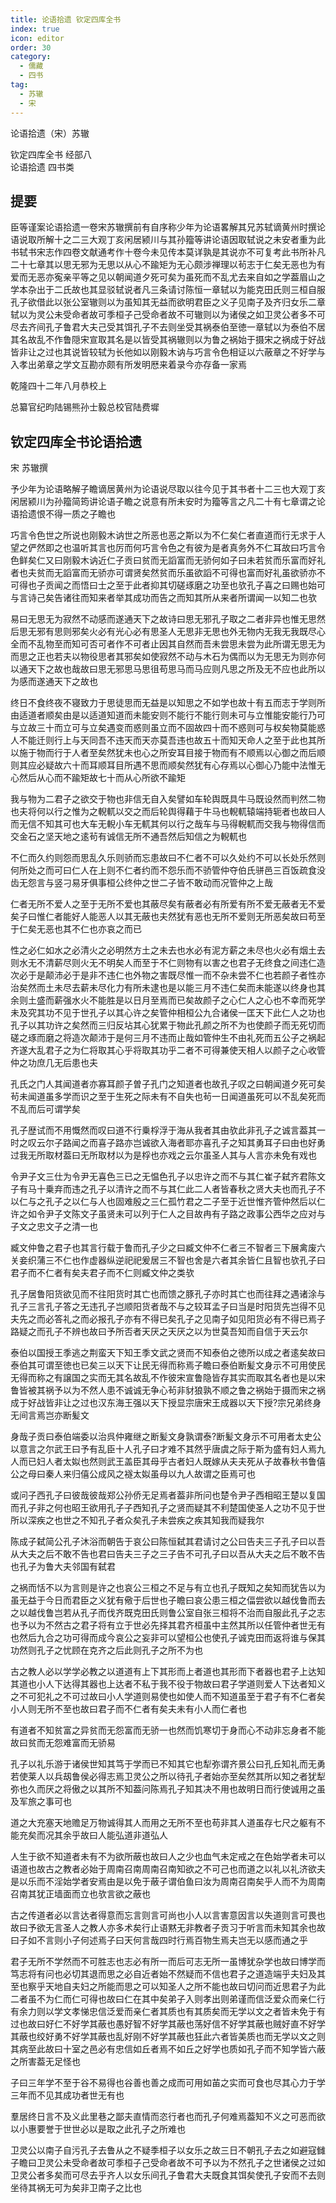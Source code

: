 ```yaml
---
title: 论语拾遗 钦定四库全书
index: true
icon: editor
order: 30
category:
  - 儒藏
  - 四书
tag:
  - 苏辙
  - 宋
---
```


论语拾遗（宋）苏辙  

钦定四库全书    经部八  
论语拾遗        四书类  

## 提要  

臣等谨案论语拾遗一卷宋苏辙撰前有自序称少年为论语畧解其兄苏轼谪黄州时撰论语说取所解十之二三大观丁亥闲居颍川与其孙籀等讲论语因取轼说之未安者重为此书轼书宋志作四卷文献通考作十卷今未见传本莫详孰是其说亦不可复考此书所补凡二十七章其以思无邪为无思以从心不踰矩为无心颇涉禅理以茍志于仁矣无恶也为有爱而无恶亦寃亲平等之见以朝闻道夕死可矣为虽死而不乱尤去来自如之学葢眉山之学本杂出于二氏故也其显驳轼说者凡三条请讨陈恒一章轼以为能克田氏则三桓自服孔子欲借此以张公室辙则以为虽知其无益而欲明君臣之义子见南子及齐归女乐二章轼以为灵公未受命者故可季桓子己受命者故不可辙则以为诸侯之如卫灵公者多不可尽去齐间孔子鲁君大夫己受其饵孔子不去则坐受其祸泰伯至徳一章轼以为泰伯不居其名故乱不作鲁隠宋宣取其名是以皆受其祸辙则以为鲁之祸始于摄宋之祸成于好战皆非让之过也其说皆较轼为长他如以刚毅木讷与巧言令色相证以六蔽章之不好学与入孝出弟章之学文互勘亦颇有所发明厯来着录今亦存备一家焉  

乾隆四十二年八月恭校上  

总纂官纪昀陆锡熊孙士毅总校官陆费墀  

## 钦定四库全书论语拾遗  

宋 苏辙撰  

予少年为论语略解子瞻谪居黄州为论语说尽取以往今见于其书者十二三也大观丁亥闲居颍川为孙籀简筠讲论语子瞻之说意有所未安时为籀等言之凡二十有七章谓之论语拾遗恨不得一质之子瞻也  

巧言令色世之所说也刚毅木讷世之所恶也恶之斯以为不仁矣仁者直道而行无求于人望之俨然即之也温听其言也厉而何巧言令色之有彼为是者真务外不仁耳故曰巧言令色鲜矣仁又曰刚毅木讷近仁子贡曰贫而无謟富而无骄何如子曰未若贫而乐富而好礼者也夫贫而无謟富而无骄亦可谓贤矣然贫而乐虽欲謟不可得也富而好礼虽欲骄亦不可得也子贡闻之而悟曰士之至于此者抑其切磋琢磨之功至也欤孔子喜之曰赐也始可与言诗己矣告诸往而知来者举其成功而告之而知其所从来者所谓闻一以知二也欤  

易曰无思无为寂然不动感而遂通天下之故诗曰思无邪孔子取之二者非异也惟无思然后思无邪有思则邪矣火必有光心必有思圣人无思非无思也外无物内无我无我既尽心全而不乱物至而知可否可者作不可者止因其自然而吾未尝思未尝为此所谓无思无为而思之正也若夫以物役思者其邪矣如使寂然不动与木石为偶而以为无思无为则亦何以通天下之故也哉故曰思无邪思马思徂苟思马而马应则凡思之所及无不应也此所以为感而遂通天下之故也  

终日不食终夜不寝致力于思徒思而无益是以知思之不如学也故十有五而志于学则所由适道者顺矣由是以适道知道而未能安则不能行不能行则未可与立惟能安能行乃可与立故三十而立可与立矣遇变而惑则虽立而不固故四十而不惑则可与权矣物莫能惑人不能迁则行上与天同吾不违天而天亦莫吾违也故五十而知天命人之至于此也其所以施于物而行于人者至矣然犹未也心之所安耳目接于物而有不顺焉以心御之而后顺则其应必疑故六十而耳顺耳目所遇不思而顺矣然犹有心存焉以心御心乃能中法惟无心然后从心而不踰矩故七十而从心所欲不踰矩  

我与物为二君子之欲交于物也非信无自入矣譬如车轮舆既具牛马既设然而判然二物也夫将何以行之惟为之輗軏以交之而后轮舆得藉于牛马也輗軏辕端持轭者也故曰人而无信不知其可也大车无輗小车无軏其何以行之哉车与马得輗軏而交我与物得信而交金石之坚天地之逺茍有诚信无所不通吾然后知信之为輗軏也  

不仁而久约则怨而思乱久乐则骄而忘患故曰不仁者不可以久处约不可以长处乐然则何所处之而可曰仁人在上则不仁者约而不怨乐而不骄管仲夺伯氏骈邑三百饭疏食没齿无怨言与竖刁易牙俱事桓公终仲之世二子皆不敢动而况管仲之上哉  

仁者无所不爱人之至于无所不爱也其蔽尽矣有蔽者必有所爱有所不爱无蔽者无不爱矣子曰惟仁者能好人能恶人以其无蔽也夫然犹有恶也无所不爱则无所恶矣故曰苟至于仁矣无恶也其不仁也亦哀之而已  

性之必仁如水之必清火之必明然方土之未去也水必有泥方薪之未尽也火必有烟土去则水无不清薪尽则火无不明矣人而至于不仁则物有以害之也君子无终食之间违仁造次必于是颠沛必于是非不违仁也外物之害既尽惟一而不杂未尝不仁也若颜子者性亦治矣然而土未尽去薪未尽化力有所未逮也是以能三月不违仁矣而未能遂以终身也其余则土盛而薪强水火不能胜是以日月至焉而已矣故颜子之心仁人之心也不幸而死学未及究其功不见于世孔子以其心许之矣管仲相桓公九合诸侯一匡天下此仁人之功也孔子以其功许之矣然而三归反坫其心犹累于物此孔颜之所不为也使颜子而无死切而磋之琢而磨之将造次颠沛于是何三月不违而止哉如管仲生不由礼死而五公子之祸起齐遂大乱君子之为仁将取其心乎将取其功乎二者不可得兼使天相人以颜子之心收管仲之功庶几无后患也夫  

孔氏之门人其闻道者亦寡耳颜子曽子孔门之知道者也故孔子叹之曰朝闻道夕死可矣茍未闻道虽多学而识之至于生死之际未有不自失也茍一日闻道虽死可以不乱矣死而不乱而后可谓学矣  

孔子歴试而不用慨然而叹曰道不行乗桴浮于海从我者其由欤此非孔子之诚言葢其一时之叹云尔子路闻之而喜子路亦岂诚欲入海者耶亦喜孔子之知其勇耳子曰由也好勇过我无所取材葢曰无所取材以为是桴也亦戏之云尔虽圣人其与人言亦未免有戏也  

令尹子文三仕为令尹无喜色三已之无愠色孔子以忠许之而不与其仁崔子弑齐君陈文子有马十乗弃而违之孔子以清许之而不与其仁此二人者皆春秋之贤大夫也而孔子不以仁与之孔子之以仁与人也固难殷之三仁孤竹君之二子至于近世惟齐管仲然后以仁许之如令尹子文陈文子虽贤未可以列于仁人之目故冉有子路之政事公西华之应对与子文之忠文子之清一也  

臧文仲鲁之君子也其言行载于鲁而孔子少之曰臧文仲不仁者三不智者三下展禽废六关妾织蒲三不仁也作虚器纵逆祀祀爰居三不智也舍是六者其余皆仁且智也欤孔子曰君子而不仁者有矣夫君子而不仁则臧文仲之类欤  

孔子居鲁阳货欲见而不往阳货时其亡也而馈之豚孔子亦时其亡也而往拜之遇诸涂与孔子三言孔子答之无违孔子岂顺阳货者哉不与之较耳孟子曰当是时阳货先岂得不见夫先之而必答礼之而必报孔子亦有不得已矣孔子之见南子如见阳货必有不得已焉子路疑之而孔子不辨也故曰予所否者天厌之天厌之以为世莫吾知而自信于天云尔  

泰伯以国授王季逃之荆蛮天下知王季文武之贤而不知泰伯之徳所以成之者逺矣故曰泰伯其可谓至徳也已矣三以天下让民无得而称焉子瞻曰泰伯断髪文身示不可用使民无得而称之有譲国之实而无其名故乱不作彼宋宣鲁隐皆存其实而取其名者也是以宋鲁皆被其祸予以为不然人患不诚诚无争心茍非豺狼孰不顺之鲁之祸始于摄而宋之祸成于好战皆非让之过也汉东海王强以天下授显宗唐宋王成器以天下授?宗兄弟终身无间言焉岂亦断髪文  

身哉子贡曰泰伯端委以治呉仲雍继之断髪文身孰谓泰?断髪文身示不可用者太史公以意言之尔武王曰予有乱臣十人孔子曰才难不其然乎唐虞之际于斯为盛有妇人焉九人而已妇人者太姒也然则武王盖臣其母乎古者妇人既嫁从夫夫死从子故春秋书鲁僖公之母曰秦人来归僖公成风之襚太姒虽母以九人故谓之臣焉可也  

或问子西孔子曰彼哉彼哉郑公孙侨无足焉者葢非所问也楚令尹子西相昭王楚以复国而孔子非之何也昭王欲用孔子子西知孔子之贤而疑其不利楚国使圣人之功不见于世所以深疾之也世之不知孔子者众矣孔子未尝疾之疾其知我而疑我尔  

陈成子弑简公孔子沐浴而朝告于哀公曰陈恒弑其君请讨之公曰告夫三子孔子曰以吾从大夫之后不敢不告也君曰告夫三子之三子告不可孔子曰以吾从大夫之后不敢不告也孔子为鲁大夫邻国有弑君  

之祸而恬不以为言则是许之也哀公三桓之不足与有立也孔子既知之矣知而犹告以为虽无益于今日而君臣之义犹有儆于后世也子瞻曰哀公患三桓之偪尝欲以越伐鲁而去之以越伐鲁岂若从孔子而伐齐既克田氏则鲁公室自张三桓将不治而自服此孔子之志也予以为不然古之君子将有立于世必先择其君齐桓虽中主然其所以任管仲者世无有也然后九合之功可得而成今哀公之妄非可以望桓公也使孔子诚克田而返将谁与保其功然则孔子之忧顾在克齐之后此则孔子之所不为也  

古之教人必以学学必教之以道道有上下其形而上者道也其形而下者器也君子上达知其道也小人下达得其器也上达者不私于我不役于物故曰君子学道则爱人下达者知义之不可犯礼之不可过故曰小人学道则易使也如使人而不知道虽至于君子有不仁者矣小人则无所不至也故曰君子而不仁者有矣夫未有小人而仁者也  

有道者不知贫富之异贫而无怨富而无骄一也然而饥寒切于身而心不动非忘身者不能故曰贫而无怨难富而无骄易  

孔子以礼乐游于诸侯世知其笃于学而已不知其它也犁弥谓齐景公曰孔丘知礼而无勇若使莱人以兵刼鲁侯必得志焉卫灵公之所以待孔子者始亦至矣然其所以知之者犹犁弥也久而厌之将傲之以其所不知葢问陈焉孔子知其决不用也故明日而行使诚用之虽及军旅之事可也  

道之大充塞天地赡足万物诚得其人而用之无所不至也苟非其人道虽存七尺之躯有不能充矣而况其余乎故曰人能弘道非道弘人  

人生于欲不知道者未有不为欲所蔽也故曰人之少也血气未定戒之在色始学者未可以语道也故古之教者必始于周南召南周南召南知欲之不可己也而道之以礼以礼济欲夫是以乐而不淫始学者安焉由是以免于蔽子谓伯鱼曰汝为周南召南矣乎人而不为周南召南其犹正墙面而立也欤言欲之蔽也  

古之传道者必以言达者得意而忘言则言可尚也小人以言害意因言以失道则言可畏也故曰予欲无言圣人之教人亦多术矣行止语黙无非教者子贡习于听言而未知其余也故曰子如不言则小子何述焉子曰天何言哉四时行焉百物生焉夫岂无以感而通之乎  

君子无所不学然而不可胜志也志必有所一而后可志无所一虽博犹杂学也故曰博学而笃志将有问也必切其退而思之必自近者始不然疑而不信也君子之道造端乎夫妇及其至也察乎天地自夫妇之所能而思之可以知圣人之所不能也故曰切问而近思君子为此二者虽不为仁而仁可得也故曰仁在其中矣弟子入则孝出则弟谨而信泛爱众而亲仁行有余力则以学文孝悌忠信泛爱而亲仁者其质也有其质矣而无学以文之者皆未免于有过也故曰好仁不好学其蔽也愚好智不好学其蔽也荡好信不好学其蔽也贼好直不好学其蔽也绞好勇不好学其蔽也乱好刚不好学其蔽也狂此六者皆美质也而无学以文之则其病至此故曰十室之邑必有忠信如丘者焉不如丘之好学也质如孔子而不知学皆六蔽之所害葢无足怪也  

子曰三年学不至于谷不易得也谷善也善之成而可用如苖之实而可食也尽其心力于学三年而不见其成功者世无有也  

羣居终日言不及义此里巷之鄙夫直情而恣行者也而孔子何难焉葢知不义之可恶而欲以小惠要誉于世世必以是取之此孔子之所难也  

卫灵公以南子自污孔子去鲁从之不疑季桓子以女乐之故三日不朝孔子去之如避寇雠子瞻曰卫灵公未受命者故可季桓子己受命者故不可予以为不然孔子之世诸侯之过如卫灵公者多矣而可尽去乎齐人以女乐间孔子鲁君大夫既食其饵矣使孔子安而不去则坐待其祸无可为矣非卫南子之比也  
